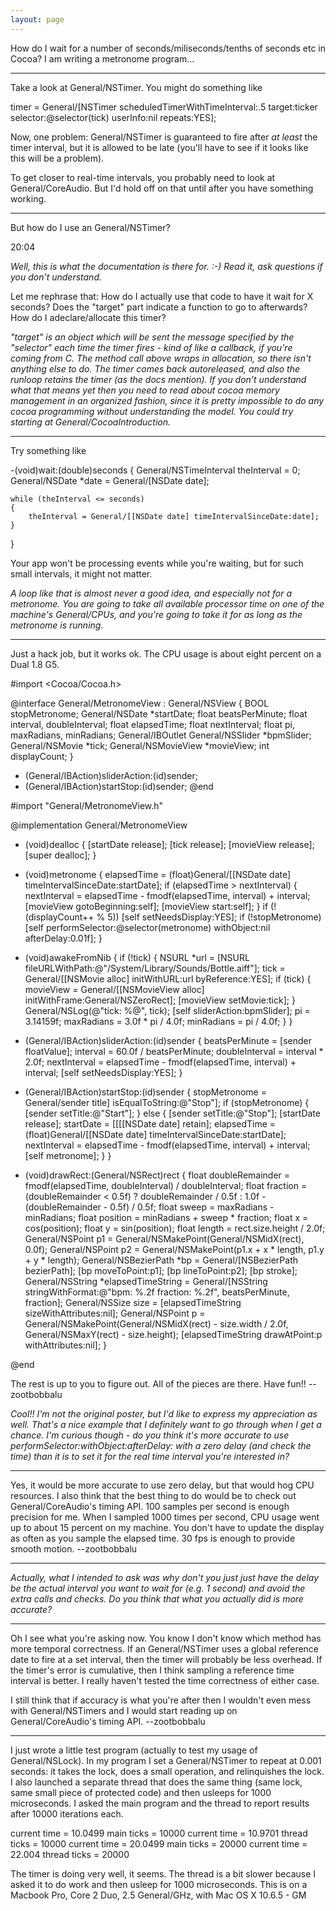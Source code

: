 ```yaml
---
layout: page
---
```


How do I wait for a number of seconds/miliseconds/tenths of seconds etc in Cocoa? I am writing a metronome program...

----

Take a look at General/NSTimer.  You might do something like

    
timer = General/[NSTimer scheduledTimerWithTimeInterval:.5 
          target:ticker
          selector:@selector(tick)
          userInfo:nil 
          repeats:YES];


Now, one problem: General/NSTimer is guaranteed to fire after *at least* the timer interval, but it is allowed to be late (you'll have to see if it looks like this will be a problem).

To get closer to real-time intervals, you probably need to look at General/CoreAudio.  But I'd hold off on that until after you have something working. 

----

But how do I use an General/NSTimer?

20:04

*Well, this is what the documentation is there for. :-) Read it, ask questions if you don't understand.*

Let me rephrase that: How do I actually use that code to have it wait for X seconds? Does the "target"  part indicate a function to go to afterwards?  How do I adeclare/allocate this timer?

*"target" is an object which will be sent the message specified by the "selector" each time the timer fires - kind of like a callback, if you're coming from C.  The method call above wraps in allocation, so there isn't anything else to do.  The timer comes back autoreleased, and also the runloop retains the timer (as the docs mention).  If you don't understand what that means yet then you need to read about cocoa memory management in an organized fashion, since it is pretty impossible to do any cocoa programming without understanding the model.  You could try starting at General/CocoaIntroduction.*

----

Try something like

    

-(void)wait:(double)seconds
{
    General/NSTimeInterval theInterval = 0;
    General/NSDate *date = General/[NSDate date];

    while (theInterval <= seconds)
    {
        theInterval = General/[[NSDate date] timeIntervalSinceDate:date];
    }
}



Your app won't be processing events while you're waiting, but for such small intervals, it might not matter.

*A loop like that is almost never a good idea, and especially not for a metronome.  You are going to take *all* available processor time on one of the machine's General/CPUs, and you're going to take it for as long as the metronome is running.*

----

Just a hack job, but it works ok. The CPU usage is about eight percent on a Dual 1.8 G5. 

    
#import <Cocoa/Cocoa.h>

@interface General/MetronomeView : General/NSView {
    BOOL stopMetronome;
    General/NSDate *startDate;
    float beatsPerMinute;
    float interval, doubleInterval;
    float elapsedTime;
    float nextInterval;
    float pi, maxRadians, minRadians;
    General/IBOutlet General/NSSlider *bpmSlider;
    General/NSMovie *tick;
    General/NSMovieView *movieView;
    int displayCount;
}
- (General/IBAction)sliderAction:(id)sender;
- (General/IBAction)startStop:(id)sender;
@end




    

#import "General/MetronomeView.h"

@implementation General/MetronomeView

- (void)dealloc {
    [startDate release];
    [tick release];
    [movieView release];
    [super dealloc];
}

- (void)metronome {
    elapsedTime = (float)General/[[NSDate date] timeIntervalSinceDate:startDate];
    if (elapsedTime > nextInterval) {
        nextInterval = elapsedTime - fmodf(elapsedTime, interval) + interval;
        [movieView gotoBeginning:self];
        [movieView start:self];
    }
    if (!(displayCount++ % 5)) [self setNeedsDisplay:YES];
    if (!stopMetronome) [self performSelector:@selector(metronome) 
                            withObject:nil afterDelay:0.01f];
}

- (void)awakeFromNib {
    if (!tick) {
        NSURL *url = [NSURL fileURLWithPath:@"/System/Library/Sounds/Bottle.aiff"];
        tick = General/[[NSMovie alloc] initWithURL:url byReference:YES];
        if (tick) {
            movieView = General/[[NSMovieView alloc] initWithFrame:General/NSZeroRect];
            [movieView setMovie:tick];
        }
        General/NSLog(@"tick: %@", tick);
        [self sliderAction:bpmSlider];
        pi = 3.14159f;
        maxRadians = 3.0f * pi / 4.0f;
        minRadians = pi / 4.0f;
    }
}

- (General/IBAction)sliderAction:(id)sender {
    beatsPerMinute = [sender floatValue];
    interval = 60.0f / beatsPerMinute;
    doubleInterval = interval * 2.0f;
    nextInterval = elapsedTime - fmodf(elapsedTime, interval) + interval;
    [self setNeedsDisplay:YES];
}

- (General/IBAction)startStop:(id)sender {
    stopMetronome = General/sender title] isEqualToString:@"Stop"];
    if (stopMetronome) {
        [sender setTitle:@"Start"];
    } else {
        [sender setTitle:@"Stop"];
        [startDate release];
        startDate = [[[[NSDate date] retain];
        elapsedTime = (float)General/[[NSDate date] timeIntervalSinceDate:startDate];
        nextInterval = elapsedTime - fmodf(elapsedTime, interval) + interval;
        [self metronome];
    }
}

- (void)drawRect:(General/NSRect)rect {
	float doubleRemainder = fmodf(elapsedTime, doubleInterval) / doubleInterval;
	float fraction = (doubleRemainder < 0.5f) ? doubleRemainder / 0.5f 
                                                 : 1.0f - (doubleRemainder - 0.5f) / 0.5f;
	float sweep = maxRadians - minRadians;
	float position = minRadians + sweep * fraction;
	float x = cos(position);
	float y = sin(position);
	float length = rect.size.height / 2.0f;
	General/NSPoint p1 = General/NSMakePoint(General/NSMidX(rect), 0.0f);
	General/NSPoint p2 = General/NSMakePoint(p1.x + x * length, p1.y + y * length);
	General/NSBezierPath *bp = General/[NSBezierPath bezierPath];
	[bp moveToPoint:p1];
	[bp lineToPoint:p2];
	[bp stroke];
	General/NSString *elapsedTimeString = General/[NSString stringWithFormat:@"bpm: %.2f fraction: %.2f", beatsPerMinute, fraction];
	General/NSSize size = [elapsedTimeString sizeWithAttributes:nil];
	General/NSPoint p = General/NSMakePoint(General/NSMidX(rect) - size.width / 2.0f, 
                                    General/NSMaxY(rect) - size.height);
	[elapsedTimeString drawAtPoint:p withAttributes:nil];
}

@end



The rest is up to you to figure out. All of the pieces are there. Have fun!! --zootbobbalu

*Cool!!  I'm not the original poster, but I'd like to express my appreciation as well.  That's a nice example that I definitely want to go through when I get a chance.  I'm curious though - do you think it's more accurate to use performSelector:withObject:afterDelay: with a zero delay (and check the time) than it is to set it for the real time interval you're interested in?*

----

Yes, it would be more accurate to use zero delay, but that would hog CPU resources. I also think that the best thing to do would be to check out General/CoreAudio's timing API. 100 samples per second is enough precision for me. When I sampled 1000 times per second, CPU usage went up to about 15 percent on my machine. You don't have to update the display as often as you sample the elapsed time. 30 fps is enough to provide smooth motion. --zootbobbalu

----

*Actually, what I intended to ask was why don't you just just have the delay be the actual interval you want to wait for (e.g. 1 second) and avoid the extra calls and checks.  Do you think that what you actually did is more accurate?*

----

Oh I see what you're asking now. You know I don't know which method has more temporal correctness. If an General/NSTimer uses a global reference date to fire at a set interval, then the timer will probably be less overhead. If the timer's error is cumulative, then I think sampling a reference time interval is better. I really haven't tested the time correctness of either case. 

I still think that if accuracy is what you're after then I wouldn't even mess with General/NSTimers and I would start reading up on General/CoreAudio's timing API. --zootbobbalu

----

I just wrote a little test program (actually to test my usage of General/NSLock).  In my program I set a General/NSTimer to repeat at 0.001 seconds: it takes the lock, does a small operation, and relinquishes the lock.  I also launched a separate thread that does the same thing (same lock, same small piece of protected code) and then usleeps for 1000 microseconds.  I asked the main program and the thread to report results after 10000 iterations each.

    
current time = 10.0499  main ticks = 10000
current time = 10.9701  thread ticks = 10000
current time = 20.0499  main ticks = 20000
current time = 22.004 thread ticks = 20000


The timer is doing very well, it seems.  The thread is a bit slower because I asked it to do work and then usleep for 1000 microseconds.  This is on a Macbook Pro, Core 2 Duo, 2.5 General/GHz, with Mac OS X 10.6.5 - GM